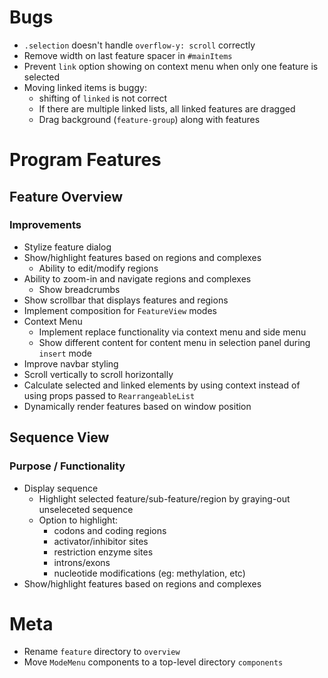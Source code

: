 # Bugs
- `.selection` doesn't handle `overflow-y: scroll` correctly
- Remove width on last feature spacer in `#mainItems`
- Prevent `link` option showing on context menu when only one feature is selected
- Moving linked items is buggy:
    - shifting of `linked` is not correct
    - If there are multiple linked lists, all linked features are dragged
    - Drag background (`feature-group`) along with features


# Program Features

## Feature Overview
### Improvements
- Stylize feature dialog
- Show/highlight features based on regions and complexes
    - Ability to edit/modify regions
- Ability to zoom-in and navigate regions and complexes
    - Show breadcrumbs
- Show scrollbar that displays features and regions
- Implement composition for `FeatureView` modes
- Context Menu
    - Implement replace functionality via context menu and side menu
    - Show different content for content menu in selection panel during `insert` mode
- Improve navbar styling
- Scroll vertically to scroll horizontally
- Calculate selected and linked elements by using context instead of using props passed to `RearrangeableList`
- Dynamically render features based on window position


## Sequence View

### Purpose / Functionality
- Display sequence
    - Highlight selected feature/sub-feature/region
      by graying-out unseleceted sequence
    - Option to highlight:
        - codons and coding regions
        - activator/inhibitor sites
        - restriction enzyme sites
        - introns/exons
        - nucleotide modifications (eg: methylation, etc)
- Show/highlight features based on regions and complexes


# Meta
- Rename `feature` directory to `overview`
- Move `ModeMenu` components to a top-level directory `components`
